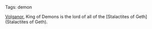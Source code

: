 Tags: demon

[Volganor](Volganor), King of Demons is the lord of all of the [Stalactites of Geth](Stalactites of Geth). 
